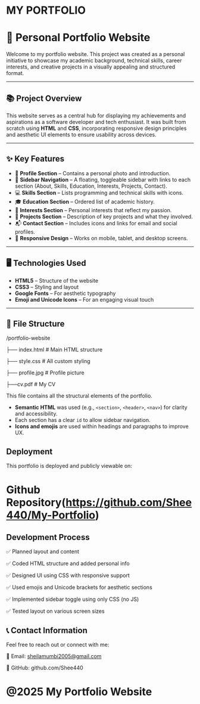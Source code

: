 # MY PORTFOLIO

# 💼 Personal Portfolio Website

Welcome to my portfolio website. This project was created as a personal initiative to showcase my academic background, technical skills, career interests, and creative projects in a visually appealing and structured format.

---

## 📚 Project Overview

This website serves as a central hub for displaying my achievements and aspirations as a software developer and tech enthusiast. It was built from scratch using **HTML** and **CSS**, incorporating responsive design principles and aesthetic UI elements to ensure usability across devices.

---

## ✨ Key Features

- 📸 **Profile Section** – Contains a personal photo and introduction.
- 🎯 **Sidebar Navigation** – A floating, toggleable sidebar with links to each section (About, Skills, Education, Interests, Projects, Contact).
- 💻 **Skills Section** – Lists programming and technical skills with icons.
- 🎓 **Education Section** – Ordered list of academic history.
- 🌱 **Interests Section** – Personal interests that reflect my passion.
- 🚀 **Projects Section** – Description of key projects and what they involved.
- 📬 **Contact Section** – Includes icons and links for email and social profiles.
- 📱 **Responsive Design** – Works on mobile, tablet, and desktop screens.

---

## 🖥️ Technologies Used

- **HTML5** – Structure of the website
- **CSS3** – Styling and layout
- **Google Fonts** – For aesthetic typography
- **Emoji and Unicode Icons** – For an engaging visual touch

---
## 📁 File Structure

/portfolio-website

├── index.html # Main HTML structure

├── style.css # All custom styling

├── profile.jpg # Profile picture

├──cv.pdf # My CV

This file contains all the structural elements of the portfolio.

- **Semantic HTML** was used (e.g., `<section>`, `<header>`, `<nav>`) for clarity and accessibility.
- Each section has a clear `id` to allow sidebar navigation.
- **Icons and emojis** are used within headings and paragraphs to improve UX.


## Deployment
This portfolio is deployed and publicly viewable on:

# Github Repository(https://github.com/Shee440/My-Portfolio)


## Development Process

✅ Planned layout and content

✅ Coded HTML structure and added personal info

✅ Designed UI using CSS with responsive support

✅ Used emojis and Unicode brackets for aesthetic sections

✅ Implemented sidebar toggle using only CSS (no JS)

✅ Tested layout on various screen sizes

## 📞 Contact Information
Feel free to reach out or connect with me:

📧 Email: sheilamumbi2005@gmail.com

💼 GitHub: github.com/Shee440

# @2025 My Portfolio Website
